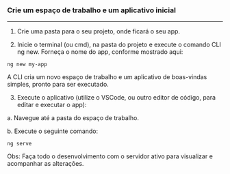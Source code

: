 ### Crie um espaço de trabalho e um aplicativo inicial  
---  

1. Crie uma pasta para o seu projeto, onde ficará o seu app.

2. Inicie o terminal (ou cmd), na pasta do projeto e execute o comando CLI ng new. Forneça o nome do app, conforme mostrado aqui:  

`ng new my-app`  

A CLI cria um novo espaço de trabalho e um aplicativo de boas-vindas simples, pronto para ser executado.  

3. Execute o aplicativo (utilize o VSCode, ou outro editor de código, para editar e executar o app):

a. Navegue até a pasta do espaço de trabalho.  

b. Execute o seguinte comando:  

`ng serve`  

Obs: Faça todo o desenvolvimento com o servidor ativo para visualizar e acompanhar as alterações.

